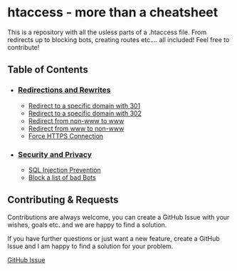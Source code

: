 
# htaccess - more than a cheatsheet

This is a repository with all the usless parts of a .htaccess file. From redirects up to blocking bots, creating routes etc.... all included! Feel free to contribute!


## Table of Contents
- ### [Redirections and Rewrites](https://github.com/haupt-pascal/htaccess?tab=readme-ov-file#redirections-and-rewrites)
    - [Redirect to a specific domain with 301](https://github.com/haupt-pascal/htaccess/blob/main/src/rewrites/301_redirect.txt)
    - [Redirect to a specific domain with 302](https://github.com/haupt-pascal/htaccess/blob/main/src/rewrites/302_redirect.txt)
    - [Redirect from non-www to www](https://github.com/haupt-pascal/htaccess/blob/main/src/rewrites/non_wwww_www.txt)
    - [Redirect from www to non-www](https://github.com/haupt-pascal/htaccess/blob/main/src/rewrites/wwww_non_www.txt)
    - [Force HTTPS Connection](https://github.com/haupt-pascal/htaccess/blob/main/src/rewrites/force_https.txt)

- ### [Security and Privacy](https://github.com/haupt-pascal/htaccess?tab=readme-ov-file#security-and-privacy)
    - [SQL Injection Prevention](https://github.com/haupt-pascal/htaccess/blob/main/src/security/sql_injection_prevention.txt)
    - [Block a list of bad Bots](https://github.com/haupt-pascal/htaccess/blob/main/src/security/bad_bots.txt)

## Contributing & Requests

Contributions are always welcome, you can create a GitHub Issue with your wishes, goals etc. and we are happy to find a solution. 

If you have further questions or just want a new feature, create a GitHub Issue and I am happy to find a solution for your problem. 

[GitHub Issue](https://github.com/haupt-pascal/htaccess/issues)

